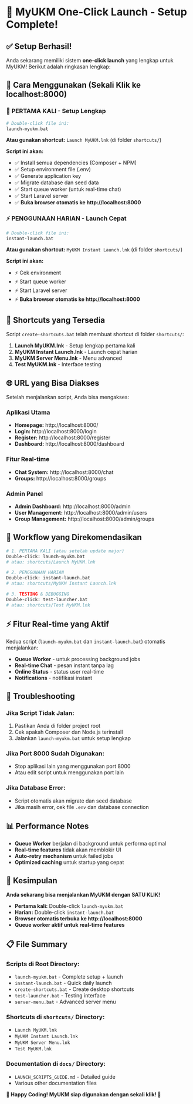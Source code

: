 # 🎉 MyUKM One-Click Launch - Setup Complete!

## ✅ Setup Berhasil!

Anda sekarang memiliki sistem **one-click launch** yang lengkap untuk MyUKM! Berikut adalah ringkasan lengkap:

## 🚀 Cara Menggunakan (Sekali Klik ke localhost:8000)

### 🌟 **PERTAMA KALI** - Setup Lengkap
```bash
# Double-click file ini:
launch-myukm.bat
```
**Atau gunakan shortcut:** `Launch MyUKM.lnk` (di folder `shortcuts/`)

**Script ini akan:**
- ✅ Install semua dependencies (Composer + NPM)
- ✅ Setup environment file (.env)
- ✅ Generate application key
- ✅ Migrate database dan seed data
- ✅ Start queue worker (untuk real-time chat)
- ✅ Start Laravel server
- ✅ **Buka browser otomatis ke http://localhost:8000**

### ⚡ **PENGGUNAAN HARIAN** - Launch Cepat
```bash
# Double-click file ini:
instant-launch.bat
```
**Atau gunakan shortcut:** `MyUKM Instant Launch.lnk` (di folder `shortcuts/`)

**Script ini akan:**
- ⚡ Cek environment
- ⚡ Start queue worker
- ⚡ Start Laravel server
- ⚡ **Buka browser otomatis ke http://localhost:8000**

## 📁 Shortcuts yang Tersedia

Script `create-shortcuts.bat` telah membuat shortcut di folder `shortcuts/`:

1. **Launch MyUKM.lnk** - Setup lengkap pertama kali
2. **MyUKM Instant Launch.lnk** - Launch cepat harian
3. **MyUKM Server Menu.lnk** - Menu advanced
4. **Test MyUKM.lnk** - Interface testing

## 🌐 URL yang Bisa Diakses

Setelah menjalankan script, Anda bisa mengakses:

### Aplikasi Utama
- **Homepage:** http://localhost:8000/
- **Login:** http://localhost:8000/login
- **Register:** http://localhost:8000/register
- **Dashboard:** http://localhost:8000/dashboard

### Fitur Real-time
- **Chat System:** http://localhost:8000/chat
- **Groups:** http://localhost:8000/groups

### Admin Panel
- **Admin Dashboard:** http://localhost:8000/admin
- **User Management:** http://localhost:8000/admin/users
- **Group Management:** http://localhost:8000/admin/groups

## 🎯 Workflow yang Direkomendasikan

```bash
# 1. PERTAMA KALI (atau setelah update major)
Double-click: launch-myukm.bat
# atau: shortcuts/Launch MyUKM.lnk

# 2. PENGGUNAAN HARIAN
Double-click: instant-launch.bat  
# atau: shortcuts/MyUKM Instant Launch.lnk

# 3. TESTING & DEBUGGING
Double-click: test-launcher.bat
# atau: shortcuts/Test MyUKM.lnk
```

## ⚡ Fitur Real-time yang Aktif

Kedua script (`launch-myukm.bat` dan `instant-launch.bat`) otomatis menjalankan:
- **Queue Worker** - untuk processing background jobs
- **Real-time Chat** - pesan instant tanpa lag
- **Online Status** - status user real-time
- **Notifications** - notifikasi instant

## 🔧 Troubleshooting

### Jika Script Tidak Jalan:
1. Pastikan Anda di folder project root
2. Cek apakah Composer dan Node.js terinstall
3. Jalankan `launch-myukm.bat` untuk setup lengkap

### Jika Port 8000 Sudah Digunakan:
- Stop aplikasi lain yang menggunakan port 8000
- Atau edit script untuk menggunakan port lain

### Jika Database Error:
- Script otomatis akan migrate dan seed database
- Jika masih error, cek file `.env` dan database connection

## 📊 Performance Notes

- **Queue Worker** berjalan di background untuk performa optimal
- **Real-time features** tidak akan memblokir UI
- **Auto-retry mechanism** untuk failed jobs
- **Optimized caching** untuk startup yang cepat

## 🎉 Kesimpulan

**Anda sekarang bisa menjalankan MyUKM dengan SATU KLIK!**

- **Pertama kali:** Double-click `launch-myukm.bat`
- **Harian:** Double-click `instant-launch.bat`
- **Browser otomatis terbuka ke http://localhost:8000**
- **Queue worker aktif untuk real-time features**

## 📋 File Summary

### Scripts di Root Directory:
- `launch-myukm.bat` - Complete setup + launch
- `instant-launch.bat` - Quick daily launch
- `create-shortcuts.bat` - Create desktop shortcuts
- `test-launcher.bat` - Testing interface
- `server-menu.bat` - Advanced server menu

### Shortcuts di `shortcuts/` Directory:
- `Launch MyUKM.lnk`
- `MyUKM Instant Launch.lnk`
- `MyUKM Server Menu.lnk`
- `Test MyUKM.lnk`

### Documentation di `docs/` Directory:
- `LAUNCH_SCRIPTS_GUIDE.md` - Detailed guide
- Various other documentation files

**🌟 Happy Coding! MyUKM siap digunakan dengan sekali klik! 🌟**

